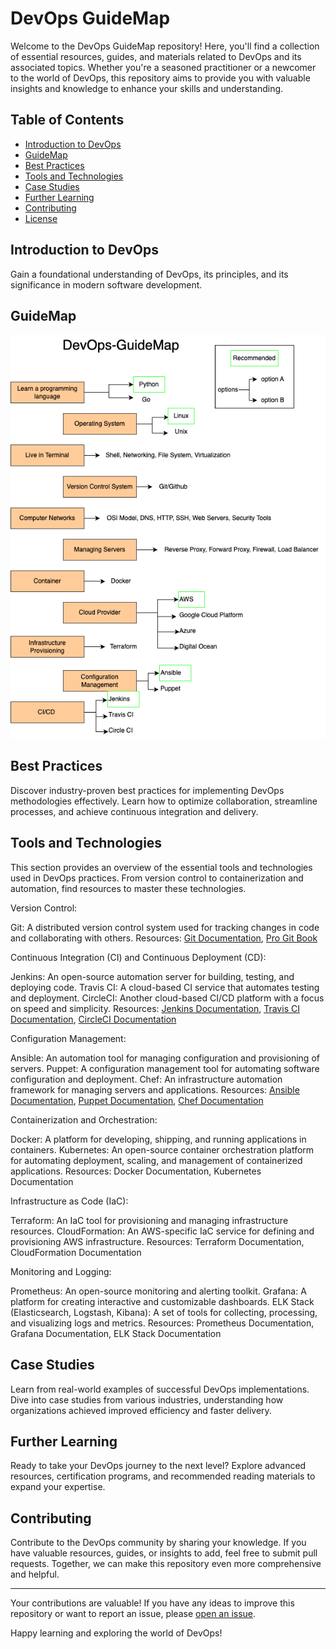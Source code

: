 # DevOps GuideMap

Welcome to the DevOps GuideMap repository! Here, you'll find a collection of essential resources, guides, and materials related to DevOps and its associated topics. Whether you're a seasoned practitioner or a newcomer to the world of DevOps, this repository aims to provide you with valuable insights and knowledge to enhance your skills and understanding.

## Table of Contents

- [Introduction to DevOps](#introduction-to-devops)
- [GuideMap](#GuideMap)
- [Best Practices](#best-practices)
- [Tools and Technologies](#tools-and-technologies)
- [Case Studies](#case-studies)
- [Further Learning](#further-learning)
- [Contributing](#contributing)
- [License](#license)

## Introduction to DevOps

Gain a foundational understanding of DevOps, its principles, and its significance in modern software development.

## GuideMap

![Image Alt Text](DevOpsGuidemap.drawio.png)

## Best Practices

Discover industry-proven best practices for implementing DevOps methodologies effectively. Learn how to optimize collaboration, streamline processes, and achieve continuous integration and delivery.

## Tools and Technologies

This section provides an overview of the essential tools and technologies used in DevOps practices. From version control to containerization and automation, find resources to master these technologies.

Version Control:

Git: A distributed version control system used for tracking changes in code and collaborating with others.
Resources: [Git Documentation](https://git-scm.com/doc), [Pro Git Book](https://git-scm.com/book/en/v2)

Continuous Integration (CI) and Continuous Deployment (CD):

Jenkins: An open-source automation server for building, testing, and deploying code.
Travis CI: A cloud-based CI service that automates testing and deployment.
CircleCI: Another cloud-based CI/CD platform with a focus on speed and simplicity.
Resources: [Jenkins Documentation](https://www.jenkins.io/doc/), [Travis CI Documentation](https://docs.travis-ci.com/), [CircleCI Documentation](https://circleci.com/docs/)

Configuration Management:

Ansible: An automation tool for managing configuration and provisioning of servers.
Puppet: A configuration management tool for automating software configuration and deployment.
Chef: An infrastructure automation framework for managing servers and applications.
Resources: [Ansible Documentation](https://docs.ansible.com/), [Puppet Documentation](https://www.puppet.com/docs/puppet/8/puppet_index.html), [Chef Documentation](https://docs.chef.io/)

Containerization and Orchestration:

Docker: A platform for developing, shipping, and running applications in containers.
Kubernetes: An open-source container orchestration platform for automating deployment, scaling, and management of containerized applications.
Resources: Docker Documentation, Kubernetes Documentation

Infrastructure as Code (IaC):

Terraform: An IaC tool for provisioning and managing infrastructure resources.
CloudFormation: An AWS-specific IaC service for defining and provisioning AWS infrastructure.
Resources: Terraform Documentation, CloudFormation Documentation

Monitoring and Logging:

Prometheus: An open-source monitoring and alerting toolkit.
Grafana: A platform for creating interactive and customizable dashboards.
ELK Stack (Elasticsearch, Logstash, Kibana): A set of tools for collecting, processing, and visualizing logs and metrics.
Resources: Prometheus Documentation, Grafana Documentation, ELK Stack Documentation

## Case Studies

Learn from real-world examples of successful DevOps implementations. Dive into case studies from various industries, understanding how organizations achieved improved efficiency and faster delivery.

## Further Learning

Ready to take your DevOps journey to the next level? Explore advanced resources, certification programs, and recommended reading materials to expand your expertise.

## Contributing

Contribute to the DevOps community by sharing your knowledge. If you have valuable resources, guides, or insights to add, feel free to submit pull requests. Together, we can make this repository even more comprehensive and helpful.

---

Your contributions are valuable! If you have any ideas to improve this repository or want to report an issue, please [open an issue]([link-to-issue-tracker](https://github.com/janmeshjs/DevOps-GuideMap/issues)https://github.com/janmeshjs/DevOps-GuideMap/issues).

Happy learning and exploring the world of DevOps!
